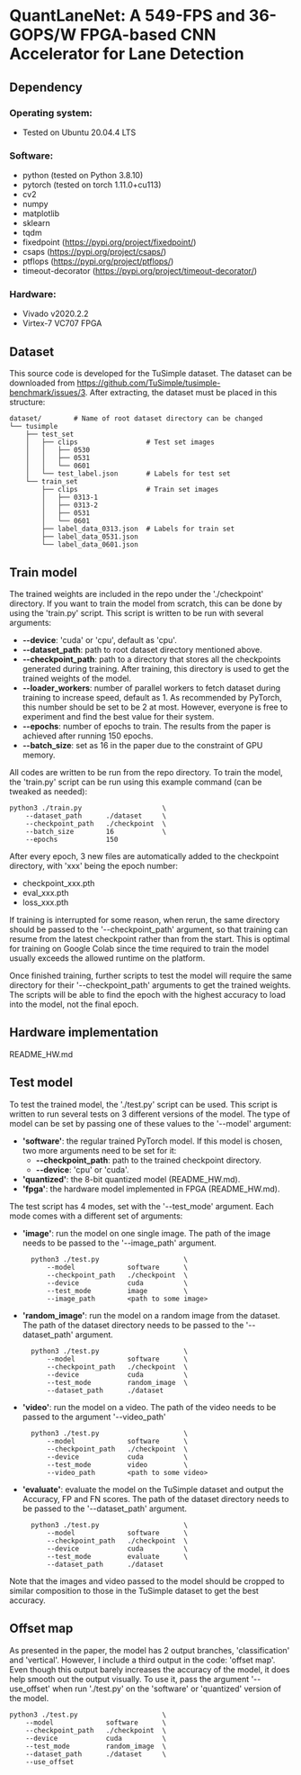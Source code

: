 # QuantLaneNet: A 549-FPS and 36-GOPS/W FPGA-based CNN Accelerator for Lane Detection

## Dependency

### Operating system:
- Tested on Ubuntu 20.04.4 LTS

### Software:
- python (tested on Python 3.8.10)
- pytorch (tested on torch 1.11.0+cu113)
- cv2
- numpy
- matplotlib
- sklearn
- tqdm
- fixedpoint (https://pypi.org/project/fixedpoint/)
- csaps (https://pypi.org/project/csaps/)
- ptflops (https://pypi.org/project/ptflops/)
- timeout-decorator (https://pypi.org/project/timeout-decorator/)

### Hardware:
- Vivado v2020.2.2
- Virtex-7 VC707 FPGA

## Dataset
This source code is developed for the TuSimple dataset. The dataset can be downloaded from https://github.com/TuSimple/tusimple-benchmark/issues/3. After extracting, the dataset must be placed in this structure:

    dataset/        # Name of root dataset directory can be changed
    └── tusimple
        ├── test_set
        │   ├── clips                 # Test set images
        │   │   ├── 0530
        │   │   ├── 0531
        │   │   └── 0601
        │   └── test_label.json       # Labels for test set
        └── train_set
            ├── clips                 # Train set images
            │   ├── 0313-1
            │   ├── 0313-2
            │   ├── 0531
            │   └── 0601
            ├── label_data_0313.json  # Labels for train set
            ├── label_data_0531.json
            └── label_data_0601.json

## Train model
The trained weights are included in the repo under the './checkpoint' directory. If you want to train the model from scratch, this can be done by using the 'train.py' script. This script is written to be run with several arguments:
- **--device**: 'cuda' or 'cpu', default as 'cpu'.
- **--dataset_path**: path to root dataset directory mentioned above.
- **--checkpoint_path**: path to a directory that stores all the checkpoints generated during training. After training, this directory is used to get the trained weights of the model.
- **--loader_workers**: number of parallel workers to fetch dataset during training to increase speed, default as 1. As recommended by PyTorch, this number should be set to be 2 at most. However, everyone is free to experiment and find the best value for their system.
- **--epochs**: number of epochs to train. The results from the paper is achieved after running 150 epochs.
- **--batch_size**: set as 16 in the paper due to the constraint of GPU memory.

All codes are written to be run from the repo directory. To train the model, the 'train.py' script can be run using this example command (can be tweaked as needed):
    
    python3 ./train.py                    \
        --dataset_path      ./dataset     \
        --checkpoint_path   ./checkpoint  \
        --batch_size        16            \
        --epochs            150           

After every epoch, 3 new files are automatically added to the checkpoint directory, with 'xxx' being the epoch number:
- checkpoint_xxx.pth
- eval_xxx.pth
- loss_xxx.pth

If training is interrupted for some reason, when rerun, the same directory should be passed to the '--checkpoint_path' argument, so that training can resume from the latest checkpoint rather than from the start. This is optimal for training on Google Colab since the time required to train the model usually exceeds the allowed runtime on the platform.

Once finished training, further scripts to test the model will require the same directory for their '--checkpoint_path' arguments to get the trained weights. The scripts will be able to find the epoch with the highest accuracy to load into the model, not the final epoch.

## Hardware implementation
README_HW.md

## Test model
To test the trained model, the './test.py' script can be used. This script is written to run several tests on 3 different versions of the model. The type of model can be set by passing one of these values to the '--model' argument:
- **'software'**: the regular trained PyTorch model. If this model is chosen, two more arguments need to be set for it:
    - **--checkpoint_path**: path to the trained checkpoint directory.
    - **--device**: 'cpu' or 'cuda'.
- **'quantized'**: the 8-bit quantized model (README_HW.md).
- **'fpga'**: the hardware model implemented in FPGA (README_HW.md).

The test script has 4 modes, set with the '--test_mode' argument. Each mode comes with a different set of arguments:
- **'image'**: run the model on one single image. The path of the image needs to be passed to the '--image_path' argument.

        python3 ./test.py                     \
            --model             software      \
            --checkpoint_path   ./checkpoint  \
            --device            cuda          \ 
            --test_mode         image         \
            --image_path        <path to some image>

- **'random_image'**: run the model on a random image from the dataset. The path of the dataset directory needs to be passed to the '--dataset_path' argument.

        python3 ./test.py                     \
            --model             software      \
            --checkpoint_path   ./checkpoint  \
            --device            cuda          \
            --test_mode         random_image  \
            --dataset_path      ./dataset

- **'video'**: run the model on a video. The path of the video needs to be passed to the argument '--video_path'

        python3 ./test.py                     \
            --model             software      \
            --checkpoint_path   ./checkpoint  \
            --device            cuda          \
            --test_mode         video         \
            --video_path        <path to some video>

- **'evaluate'**: evaluate the model on the TuSimple dataset and output the Accuracy, FP and FN scores. The path of the dataset directory needs to be passed to the '--dataset_path' argument.

        python3 ./test.py                     \
            --model             software      \
            --checkpoint_path   ./checkpoint  \
            --device            cuda          \
            --test_mode         evaluate      \
            --dataset_path      ./dataset

Note that the images and video passed to the model should be cropped to similar composition to those in the TuSimple dataset to get the best accuracy.

## Offset map

As presented in the paper, the model has 2 output branches, 'classification' and 'vertical'. However, I include a third output in the code: 'offset map'. Even though this output barely increases the accuracy of the model, it does help smooth out the output visually. To use it, pass the argument '--use_offset' when run './test.py' on the 'software' or 'quantized' version of the model.

    python3 ./test.py                     \
        --model             software      \
        --checkpoint_path   ./checkpoint  \
        --device            cuda          \
        --test_mode         random_image  \
        --dataset_path      ./dataset     \
        --use_offset
        